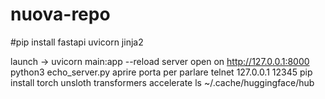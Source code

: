 # nuova-repo
#pip install fastapi uvicorn jinja2

launch -> uvicorn main:app --reload
server open on http://127.0.0.1:8000
python3 echo_server.py
aprire porta per parlare telnet 127.0.0.1 12345
pip install torch unsloth transformers accelerate
ls ~/.cache/huggingface/hub
